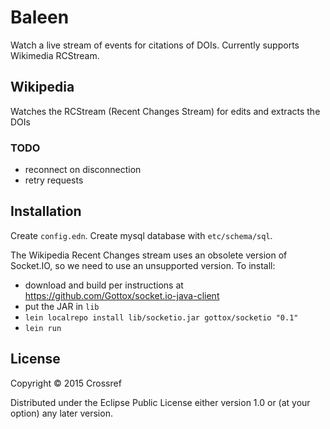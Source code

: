 # Baleen

Watch a live stream of events for citations of  DOIs. Currently supports Wikimedia RCStream.

## Wikipedia

Watches the RCStream (Recent Changes Stream) for edits and extracts the DOIs 

### TODO
 - reconnect on disconnection
 - retry requests

## Installation

Create `config.edn`. Create mysql database with `etc/schema/sql`.

The Wikipedia Recent Changes stream uses an obsolete version of Socket.IO, so we need to use an unsupported version. To install:

 - download and build per instructions at https://github.com/Gottox/socket.io-java-client
 - put the JAR in `lib`
 - `lein localrepo install lib/socketio.jar gottox/socketio "0.1"`
 - `lein run`

## License

Copyright © 2015 Crossref

Distributed under the Eclipse Public License either version 1.0 or (at
your option) any later version.
